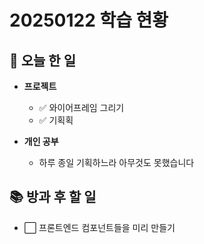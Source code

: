 # 20250122 학습 현황

## 📅 오늘 한 일

- **프로젝트**

  - ✅ 와이어프레임 그리기
  - ✅ 기획획

- **개인 공부**
  - 하루 종일 기획하느라 아무것도 못했습니다

## 📚 방과 후 할 일

- ⬜ 프론트엔드 컴포넌트들을 미리 만들기

